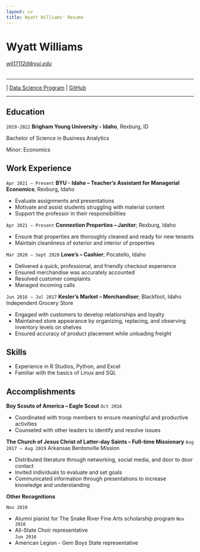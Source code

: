 ```yaml
---
layout: cv
title: Wyatt Williams' Resume
---
```

# Wyatt Williams
###### wil17112@byui.edu
-----
<div id="webaddress">
| <a href="https://byuidatascience.github.io/development.html">Data Science Program</a>
| <a href="https://github.com/byuids-resumes">GitHub</a>
</div>

<!-- https://www.monique.tech/the-art-of-markdown -->

---
## Education 

`2019-2022`
__Brigham Young University - Idaho__, Rexburg, ID

Bachelor of Science in Business Analytics	

Minor: Economics 

## Work Experience

`Apr 2021 – Present`
__BYU - Idaho – Teacher’s Assistant for Managerial Economics__; Rexburg, Idaho
- Evaluate assignments and presentations 
- Motivate and assist students struggling with material content
- Support the professor in their responsibilities
     

`Apr 2021 – Present`
__Connextion Properties – Janitor__; Rexburg, Idaho	
- Ensure that properties are thoroughly cleaned and ready for new tenants
- Maintain cleanliness of exterior and interior of properties

`Mar 2020 – Sept 2020`
__Lowe’s – Cashier__; Pocatello, Idaho
- Delivered a quick, professional, and friendly checkout experience 
- Ensured merchandise was accurately accounted
- Resolved customer complaints
- Managed incoming calls

`Jun 2016 – Jul 2017`
__Kesler’s Market – Merchandiser__; Blackfoot, Idaho
Independent Grocery Store
- Engaged with customers to develop relationships and loyalty
- Maintained store appearance by organizing, replacing, and observing inventory levels on shelves
- Ensured accuracy of product placement while unloading freight

## Skills
- Experience in R Studios, Python, and Excel
- Familiar with the basics of Linux and SQL


## Accomplishments

__Boy Scouts of America – Eagle Scout__	`Oct 2016`
- Coordinated with troop members to ensure meaningful and productive activities
- Counseled with other leaders to identify and resolve issues 

__The Church of Jesus Christ of Latter-day Saints – Full-time Missionary__	`Aug 2017 – Aug 2019`
Arkansas Bentonville Mission

- Distributed literature through networking, social media, and door to door contact
- Invited individuals to evaluate and set goals
- Communicated information through presentations to increase knowledge and understanding

__Other Recognitions__	

`Nov 2019`
- Alumni pianist for The Snake River Fine Arts scholarship program
`Nov 2016`
- All-State Choir representative	
`Jun 2016`
- American Legion - Gem Boys State representative	     


<!-- ### Footer

Last updated: May 2013 -->


